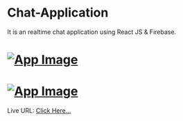 # Chat-Application
It is an realtime chat application using React JS &amp; Firebase.

# [![App Image](https://github.com/AakashTheDev/Images/blob/aec7957c3076a2f81ccbd75678b2b30947ac168e/Chat%20Login%20Screen.png)](https://devaakashportfolio.w3spaces.com)

# [![App Image](https://github.com/AakashTheDev/Images/blob/aec7957c3076a2f81ccbd75678b2b30947ac168e/Chat%20Main%20Screen.png)](https://devaakashportfolio.w3spaces.com)
  
Live URL: <a href="https://65672ab9e50eab091b99ff4d--ornate-cassata-7d6d7c.netlify.app/" target="_blank">Click Here...</a>

